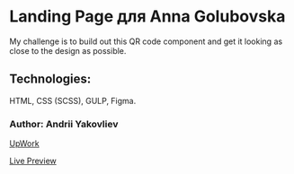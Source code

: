 # Landing Page для Anna Golubovska

My challenge is to build out this QR code component and get it looking as close to the design as possible.

## Technologies:

HTML, CSS (SCSS), GULP, Figma.

### Author: Andrii Yakovliev
[UpWork](https://www.upwork.com/freelancers/~01a75a9a5d09ef15a6)

[Live Preview](https://andreiyakovliev.github.io/qr_code_component)
